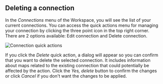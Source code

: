 ## Deleting a connection

In the *Connections* menu of the Workspace, you will see the list of your current connections. You can access the quick actions menu for managing your connection by clicking the three point icon in the top right corner. There are 2 options available: Edit connection and Delete connection.

![Connection quick actions](/img/cloud-native-workspace/connections/connections_quick_actions.png)

If you click the *Delete* quick action, a dialog will appear so you can confirm that you want to delete the selected connection. It includes information about maps related to the existing connection that could potentially be affected by the action. Click the *Yes, delete* button to confirm the changes or click *Cancel* if you don't want the changes to be applied.